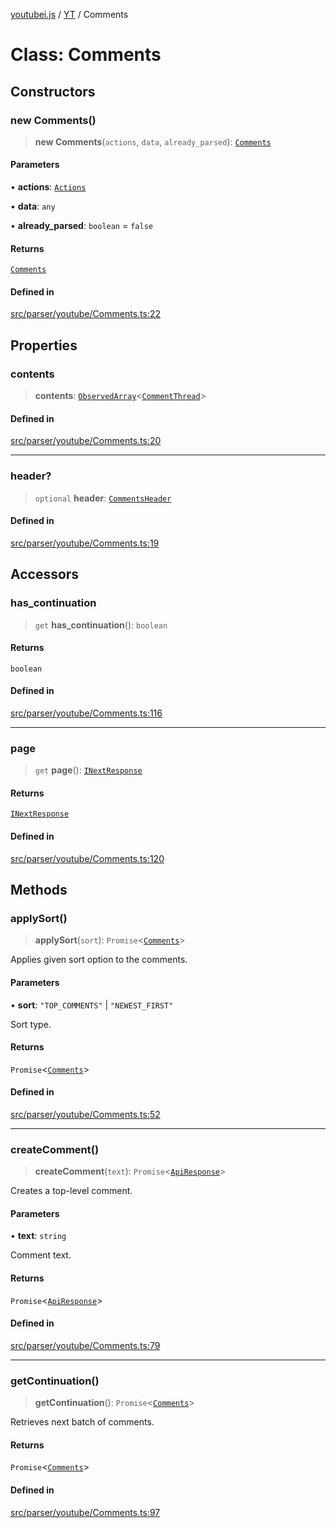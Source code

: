 [youtubei.js](../../../README.md) / [YT](../README.md) / Comments

# Class: Comments

## Constructors

### new Comments()

> **new Comments**(`actions`, `data`, `already_parsed`): [`Comments`](Comments.md)

#### Parameters

• **actions**: [`Actions`](../../../classes/Actions.md)

• **data**: `any`

• **already\_parsed**: `boolean` = `false`

#### Returns

[`Comments`](Comments.md)

#### Defined in

[src/parser/youtube/Comments.ts:22](https://github.com/LuanRT/YouTube.js/blob/4729016fb98e7045ee4043857be7eef780c01e35/src/parser/youtube/Comments.ts#L22)

## Properties

### contents

> **contents**: [`ObservedArray`](../../Helpers/type-aliases/ObservedArray.md)\<[`CommentThread`](../../YTNodes/classes/CommentThread.md)\>

#### Defined in

[src/parser/youtube/Comments.ts:20](https://github.com/LuanRT/YouTube.js/blob/4729016fb98e7045ee4043857be7eef780c01e35/src/parser/youtube/Comments.ts#L20)

***

### header?

> `optional` **header**: [`CommentsHeader`](../../YTNodes/classes/CommentsHeader.md)

#### Defined in

[src/parser/youtube/Comments.ts:19](https://github.com/LuanRT/YouTube.js/blob/4729016fb98e7045ee4043857be7eef780c01e35/src/parser/youtube/Comments.ts#L19)

## Accessors

### has\_continuation

> `get` **has\_continuation**(): `boolean`

#### Returns

`boolean`

#### Defined in

[src/parser/youtube/Comments.ts:116](https://github.com/LuanRT/YouTube.js/blob/4729016fb98e7045ee4043857be7eef780c01e35/src/parser/youtube/Comments.ts#L116)

***

### page

> `get` **page**(): [`INextResponse`](../../APIResponseTypes/type-aliases/INextResponse.md)

#### Returns

[`INextResponse`](../../APIResponseTypes/type-aliases/INextResponse.md)

#### Defined in

[src/parser/youtube/Comments.ts:120](https://github.com/LuanRT/YouTube.js/blob/4729016fb98e7045ee4043857be7eef780c01e35/src/parser/youtube/Comments.ts#L120)

## Methods

### applySort()

> **applySort**(`sort`): `Promise`\<[`Comments`](Comments.md)\>

Applies given sort option to the comments.

#### Parameters

• **sort**: `"TOP_COMMENTS"` \| `"NEWEST_FIRST"`

Sort type.

#### Returns

`Promise`\<[`Comments`](Comments.md)\>

#### Defined in

[src/parser/youtube/Comments.ts:52](https://github.com/LuanRT/YouTube.js/blob/4729016fb98e7045ee4043857be7eef780c01e35/src/parser/youtube/Comments.ts#L52)

***

### createComment()

> **createComment**(`text`): `Promise`\<[`ApiResponse`](../../../interfaces/ApiResponse.md)\>

Creates a top-level comment.

#### Parameters

• **text**: `string`

Comment text.

#### Returns

`Promise`\<[`ApiResponse`](../../../interfaces/ApiResponse.md)\>

#### Defined in

[src/parser/youtube/Comments.ts:79](https://github.com/LuanRT/YouTube.js/blob/4729016fb98e7045ee4043857be7eef780c01e35/src/parser/youtube/Comments.ts#L79)

***

### getContinuation()

> **getContinuation**(): `Promise`\<[`Comments`](Comments.md)\>

Retrieves next batch of comments.

#### Returns

`Promise`\<[`Comments`](Comments.md)\>

#### Defined in

[src/parser/youtube/Comments.ts:97](https://github.com/LuanRT/YouTube.js/blob/4729016fb98e7045ee4043857be7eef780c01e35/src/parser/youtube/Comments.ts#L97)
